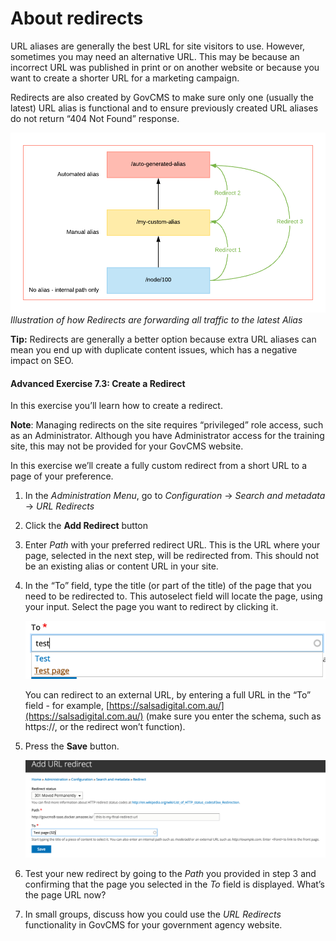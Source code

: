 # About redirects

URL aliases are generally the best URL for site visitors to use. However, sometimes you may need an alternative URL. This may be because an incorrect URL was published in print or on another website or because you want to create a shorter URL for a marketing campaign.

Redirects are also created by GovCMS to make sure only one \(usually the latest\) URL alias is functional and to ensure previously created URL aliases do not return “404 Not Found” response.

![](../.gitbook/assets/74.png)  
_Illustration of how Redirects are forwarding all traffic to the latest Alias_

**Tip:** Redirects are generally a better option because extra URL aliases can mean you end up with duplicate content issues, which has a negative impact on SEO.

#### Advanced Exercise 7.3: Create a Redirect

In this exercise you’ll learn how to create a redirect.

**Note**: Managing redirects on the site requires “privileged” role access, such as an Administrator. Although you have Administrator access for the training site, this may not be provided for your GovCMS website.

In this exercise we’ll create a fully custom redirect from a short URL to a page of your preference.

1. In the _Administration Menu_, go to _Configuration_ → _Search and metadata_ → _URL Redirects_
2. Click the **Add Redirect** button
3. Enter _Path_ with your preferred redirect URL. This is the URL where your page, selected in the next step, will be redirected from. This should not be an existing alias or content URL in your site.
4. In the “To” field, type the title \(or part of the title\) of the page that you need to be redirected to. This autoselect field will locate the page, using your input. Select the page you want to redirect by clicking it.

   ![](../.gitbook/assets/75.png)

   You can redirect to an external URL, by entering a full URL in the “To” field - for example, [https://salsadigital.com.au/](https://salsadigital.com.au/) \(make sure you enter the schema, such as https://, or the redirect won’t function\).

5. Press the **Save** button.

   ![](../.gitbook/assets/76%20%281%29%20%281%29.png)

6. Test your new redirect by going to the _Path_ you provided in step 3 and confirming that the page you selected in the _To_ field is displayed. What’s the page URL now? 
7. In small groups, discuss how you could use the _URL Redirects_ functionality in GovCMS for your government agency website.

## 

